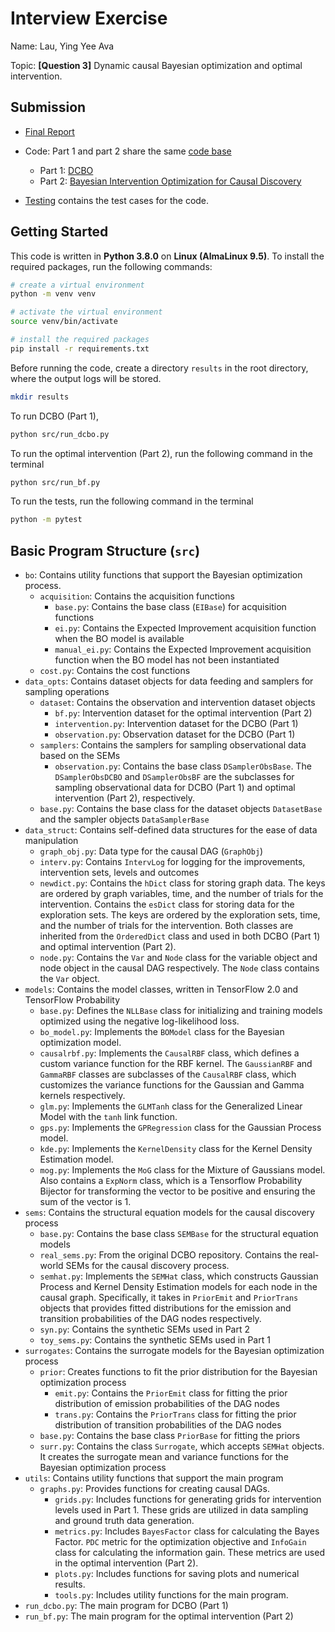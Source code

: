 # Interview Exercise

Name: Lau, Ying Yee Ava

Topic: **[Question 3]** Dynamic causal Bayesian optimization and optimal intervention.

## Submission

- [Final Report](reports/final_report.pdf)  

- Code: Part 1 and part 2 share the same [code base](./src)
    - Part 1: [DCBO](./src/run_dcbo.py) 
    - Part 2: [Bayesian Intervention Optimization for Causal Discovery](./src/run_bf.py)

- [Testing](./tests) contains the test cases for the code.

## Getting Started

This code is written in **Python 3.8.0** on **Linux (AlmaLinux 9.5)**. To install the required packages, run the following commands:
```bash
# create a virtual environment
python -m venv venv

# activate the virtual environment
source venv/bin/activate

# install the required packages
pip install -r requirements.txt
```
Before running the code, create a directory `results` in the root directory, where the output logs will be stored.
```bash
mkdir results
```

To run DCBO (Part 1), 
```bash
python src/run_dcbo.py
```
To run the optimal intervention (Part 2), run the following command in the terminal
```bash
python src/run_bf.py
```
To run the tests, run the following command in the terminal
```bash
python -m pytest 
```

## Basic Program Structure (`src`)
- `bo`: Contains utility functions that support the Bayesian optimization process.
    - `acquisition`: Contains the acquisition functions 
        - `base.py`: Contains the base class (`EIBase`) for acquisition functions
        - `ei.py`: Contains the Expected Improvement acquisition function when the BO model is available
        - `manual_ei.py`: Contains the Expected Improvement acquisition function when the BO model has not been instantiated
    - `cost.py`: Contains the cost functions
- `data_opts`: Contains dataset objects for data feeding and samplers for sampling operations
    - `dataset`: Contains the observation and intervention dataset objects
        - `bf.py`: Intervention dataset for the optimal intervention (Part 2)
        - `intervention.py`: Intervention dataset for the DCBO (Part 1)
        - `observation.py`: Observation dataset for the DCBO (Part 1)
    - `samplers`: Contains the samplers for sampling observational data based on the SEMs
        - `observation.py`: Contains the base class `DSamplerObsBase`. The `DSamplerObsDCBO` and `DSamplerObsBF` are the subclasses for sampling observational data for DCBO (Part 1) and optimal intervention (Part 2), respectively.
    - `base.py`: Contains the base class for the dataset objects `DatasetBase` and the sampler objects `DataSamplerBase`
- `data_struct`: Contains self-defined data structures for the ease of data manipulation
    - `graph_obj.py`: Data type for the causal DAG (`GraphObj`)
    - `interv.py`: Contains `IntervLog` for logging for the improvements, intervention sets, levels and outcomes
    - `newdict.py`: Contains the `hDict` class for storing graph data. The keys are ordered by graph variables, time, and the number of trials for the intervention. Contains the `esDict` class for storing data for the exploration sets. The keys are ordered by the exploration sets, time, and the number of trials for the intervention. Both classes are inherited from the `OrderedDict` class and used in both DCBO (Part 1) and optimal intervention (Part 2).
    - `node.py`: Contains the `Var` and `Node` class for the variable object and node object in the causal DAG respectively. The `Node` class contains the `Var` object.
- `models`: Contains the model classes, written in TensorFlow 2.0 and TensorFlow Probability 
    - `base.py`: Defines the `NLLBase` class for initializing and training models optimized using the negative log-likelihood loss.
    - `bo_model.py`: Implements the `BOModel` class for the Bayesian optimization model.
    - `causalrbf.py`: Implements the `CausalRBF` class, which defines a custom variance function for the RBF kernel. The `GaussianRBF` and `GammaRBF` classes are subclasses of the `CausalRBF` class, which customizes the variance functions for the Gaussian and Gamma kernels respectively.
    - `glm.py`: Implements the `GLMTanh` class for the Generalized Linear Model with the `tanh` link function.
    - `gps.py`: Implements the `GPRegression` class for the Gaussian Process model.
    - `kde.py`: Implements the `KernelDensity` class for the Kernel Density Estimation model.
    - `mog.py`: Implements the `MoG` class for the Mixture of Gaussians model. Also contains a `ExpNorm` class, which is a Tensorflow Probability Bijector for transforming the vector to be positive and ensuring the sum of the vector is 1.
- `sems`: Contains the structural equation models for the causal discovery process
    - `base.py`: Contains the base class `SEMBase` for the structural equation models
    - `real_sems.py`: From the original DCBO repository. Contains the real-world SEMs for the causal discovery process.
    - `semhat.py`: Implements the `SEMHat` class, which constructs Gaussian Process and Kernel Density Estimation models for each node in the causal graph. Specifically, it takes in `PriorEmit` and `PriorTrans` objects that provides fitted distributions for the emission and transition probabilities of the DAG nodes respectively.
    - `syn.py`: Contains the synthetic SEMs used in Part 2
    - `toy_sems.py`: Contains the synthetic SEMs used in Part 1
- `surrogates`: Contains the surrogate models for the Bayesian optimization process
    - `prior`: Creates functions to fit the prior distribution for the Bayesian optimization process
        - `emit.py`: Contains the `PriorEmit` class for fitting the prior distribution of emission probabilities of the DAG nodes
        - `trans.py`: Contains the `PriorTrans` class for fitting the prior distribution of transition probabilities of the DAG nodes
    - `base.py`: Contains the base class `PriorBase` for fitting the priors
    - `surr.py`: Contains the class `Surrogate`, which accepts `SEMHat` objects. It creates the surrogate mean and variance functions for the Bayesian optimization process
- `utils`: Contains utility functions that support the main program
    - `graphs.py`: Provides functions for creating causal DAGs.
        - `grids.py`: Includes functions for generating grids for intervention levels used in Part 1. These grids are utilized in data sampling and ground truth data generation.
        - `metrics.py`: Includes `BayesFactor` class for calculating the Bayes Factor. `PDC` metric for the optimization objective and `InfoGain` class for calculating the information gain. These metrics are used in the optimal intervention (Part 2). 
        - `plots.py`: Includes functions for saving plots and numerical results.
        - `tools.py`: Includes utility functions for the main program.
- `run_dcbo.py`: The main program for DCBO (Part 1)
- `run_bf.py`: The main program for the optimal intervention (Part 2)